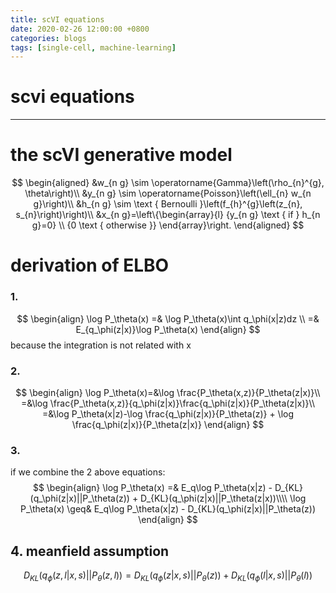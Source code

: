 ```yaml
---
title: scVI equations
date: 2020-02-26 12:00:00 +0800
categories: blogs
tags: [single-cell, machine-learning]
---
```


# scvi equations

<!-- more -->

---
# the scVI generative model

$$
\begin{aligned}
&w_{n g} \sim \operatorname{Gamma}\left(\rho_{n}^{g}, \theta\right)\\
&y_{n g} \sim \operatorname{Poisson}\left(\ell_{n} w_{n g}\right)\\
&h_{n g} \sim \text { Bernoulli }\left(f_{h}^{g}\left(z_{n}, s_{n}\right)\right)\\
&x_{n g}=\left\{\begin{array}{l}
{y_{n g} \text { if } h_{n g}=0} \\
{0 \text { otherwise }}
\end{array}\right.
\end{aligned}
$$

# derivation of ELBO
### 1. 
$$
\begin{align}
\log P_\theta(x) =& \log P_\theta(x)\int q_\phi(x|z)dz \\
=& E_{q_\phi(z|x)}\log P_\theta(x)
\end{align}
$$
because the integration is not related with x
### 2. 
$$
\begin{align}
\log P_\theta(x)=&\log \frac{P_\theta(x,z)}{P_\theta(z|x)}\\
=&\log \frac{P_\theta(x,z)}{q_\phi(z|x)}\frac{q_\phi(z|x)}{P_\theta(z|x)}\\
=&\log P_\theta(x|z)-\log \frac{q_\phi(z|x)}{P_\theta(z)} + \log \frac{q_\phi(z|x)}{P_\theta(z|x)}
\end{align}
$$
### 3. 
if we combine the 2 above equations:
$$
\begin{align}
\log P_\theta(x) =& E_q\log P_\theta(x|z) - D_{KL}(q_\phi(z|x)||P_\theta(z)) + D_{KL}(q_\phi(z|x)||P_\theta(z|x))\\\\
\log P_\theta(x) \geq& E_q\log P_\theta(x|z) - D_{KL}(q_\phi(z|x)||P_\theta(z))
\end{align}
$$

## 4. meanfield assumption
$$
D_{KL}(q_\phi(z,l|x,s)||P_\theta(z,l)) = D_{KL}(q_\phi(z|x,s)||P_\theta(z))+D_{KL}(q_\phi(l|x,s)||P_\theta(l))
$$



